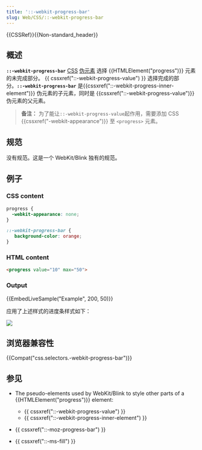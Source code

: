 ```yaml
---
title: '::-webkit-progress-bar'
slug: Web/CSS/::-webkit-progress-bar
---
```

{{CSSRef}}{{Non-standard_header}}

## 概述

**`::-webkit-progress-bar`** [CSS](/zh-CN/docs/Web/CSS) [伪元素](/zh-CN/docs/Web/CSS/Pseudo-elements) 选择 {{HTMLElement("progress")}} 元素的未完成部分。 {{ cssxref("::-webkit-progress-value") }} 选择完成的部分。**`::-webkit-progress-bar`** 是{{cssxref("::-webkit-progress-inner-element")}} 伪元素的子元素，同时是 {{cssxref("::-webkit-progress-value")}} 伪元素的父元素。

> **备注：** 为了能让`::-webkit-progress-value`起作用，需要添加 CSS {{cssxref("-webkit-appearance")}} 至 `<progress>` 元素。

## 规范

没有规范。这是一个 WebKit/Blink 独有的规范。

## 例子

### CSS content

```css
progress {
  -webkit-appearance: none;
}

::-webkit-progress-bar {
   background-color: orange;
}
```

### HTML content

```html
<progress value="10" max="50">
```

### Output

{{EmbedLiveSample("Example", 200, 50)}}

应用了上述样式的进度条样式如下：

![](progress-bar.png)

## 浏览器兼容性

{{Compat("css.selectors.-webkit-progress-bar")}}

## 参见

- The pseudo-elements used by WebKit/Blink to style other parts of a {{HTMLElement("progress")}} element:

  - {{ cssxref("::-webkit-progress-value") }}
  - {{ cssxref("::-webkit-progress-inner-element") }}

- {{ cssxref("::-moz-progress-bar") }}
- {{ cssxref("::-ms-fill") }}
